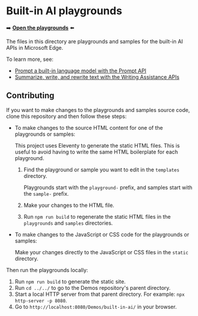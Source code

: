 # Built-in AI playgrounds
<!-- # Built-in AI playground -->
<!--
tab-title: Prompt API playground
top-of-page title: Built-in AI Playground
-->

➡️ **[Open the playgrounds](https://microsoftedge.github.io/Demos/built-in-ai/)** ⬅️

The files in this directory are playgrounds and samples for the built-in AI APIs in Microsoft Edge.

To learn more, see:
* [Prompt a built-in language model with the Prompt API](https://learn.microsoft.com/microsoft-edge/web-platform/prompt-api)
* [Summarize, write, and rewrite text with the Writing Assistance APIs](https://learn.microsoft.com/microsoft-edge/web-platform/writing-assistance-apis)


<!-- ====================================================================== -->
## Contributing

If you want to make changes to the playgrounds and samples source code, clone this repository and then follow these steps:

* To make changes to the source HTML content for one of the playgrounds or samples:

  This project uses Eleventy to generate the static HTML files. This is useful to avoid having to write the same HTML boilerplate for each playground.

  1. Find the playground or sample you want to edit in the `templates` directory.

     Playgrounds start with the `playground-` prefix, and samples start with the `sample-` prefix.

  1. Make your changes to the HTML file.

  1. Run `npm run build` to regenerate the static HTML files in the `playgrounds` and `samples` directories.

* To make changes to the JavaScript or CSS code for the playgrounds or samples:

  Make your changes directly to the JavaScript or CSS files in the `static` directory.

Then run the playgrounds locally:

1. Run `npm run build` to generate the static site.
1. Run `cd ../../` to go to the Demos repository's parent directory.
1. Start a local HTTP server from that parent directory. For example: `npx http-server -p 8080`.
1. Go to `http://localhost:8080/Demos/built-in-ai/` in your browser.
